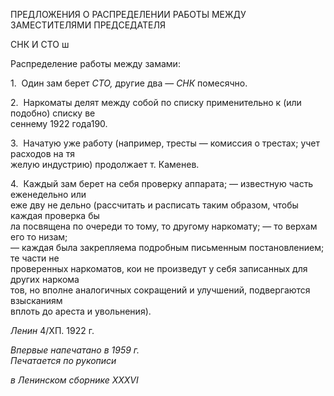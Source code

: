 ПРЕДЛОЖЕНИЯ О РАСПРЕДЕЛЕНИИ РАБОТЫ МЕЖДУ ЗАМЕСТИТЕЛЯМИ ПРЕДСЕДАТЕЛЯ

СНК И СТО ш

Распределение работы между замами:

1.  Один зам берет _СТО,_ другие два — _СНК_ помесячно.

2.  Наркоматы делят между собой по списку применительно к (или подобно) списку ве­  
сеннему 1922 года190.

3.  Начатую уже работу (например, тресты — комиссия о трестах; учет расходов на тя­  
желую индустрию) продолжает т. Каменев.

4.  Каждый зам берет на себя проверку аппарата; — известную часть еженедельно или  
еже дву не дельно (рассчитать и расписать таким образом, чтобы каждая проверка бы­  
ла посвящена по очереди то тому, то другому наркомату; — то верхам его то низам;  
— каждая была закрепляема подробным письменным постановлением; те части не­  
проверенных наркоматов, кои не произведут у себя записанных для других наркома­  
тов, но вполне аналогичных сокращений и улучшений, подвергаются взысканиям  
вплоть до ареста и увольнения).

_Ленин_ 4/ХП. 1922 г.

_Впервые напечатано в 1959 г.                                                             Печатается по рукописи_

_в Ленинском сборнике_ _XXXVI_